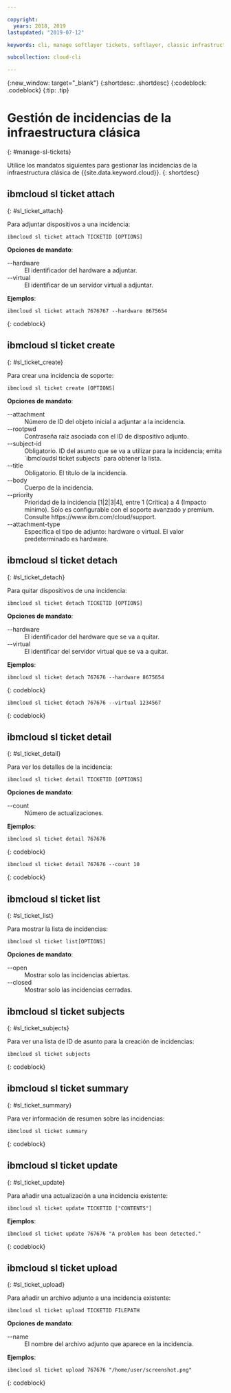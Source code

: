 ```yaml
---

copyright:
  years: 2018, 2019
lastupdated: "2019-07-12"

keywords: cli, manage softlayer tickets, softlayer, classic infrastructure, user management, ibmcloud sl ticket

subcollection: cloud-cli

---
```


{:new_window: target="_blank"}
{:shortdesc: .shortdesc}
{:codeblock: .codeblock}
{:tip: .tip}

# Gestión de incidencias de la infraestructura clásica
{: #manage-sl-tickets}

Utilice los mandatos siguientes para gestionar las incidencias de la infraestructura clásica de {{site.data.keyword.cloud}}.
{: shortdesc}

## ibmcloud sl ticket attach
{: #sl_ticket_attach} 

Para adjuntar dispositivos a una incidencia:
```
ibmcloud sl ticket attach TICKETID [OPTIONS]
```

<strong>Opciones de mandato</strong>:
<dl>
<dt>--hardware</dt>
<dd>El identificador del hardware a adjuntar.</dd>
<dt>--virtual</dt>
<dd>El identificar de un servidor virtual a adjuntar.</dd>
</dl>

**Ejemplos**:
```
ibmcloud sl ticket attach 7676767 --hardware 8675654
```
{: codeblock}

## ibmcloud sl ticket create
{: #sl_ticket_create} 

Para crear una incidencia de soporte:
```
ibmcloud sl ticket create [OPTIONS]
```

<strong>Opciones de mandato</strong>:
<dl>
<dt>--attachment</dt>
<dd>Número de ID del objeto inicial a adjuntar a la incidencia.</dd>
<dt>--rootpwd</dt>
<dd>Contraseña raíz asociada con el ID de dispositivo adjunto.</dd>
<dt>--subject-id</dt>
<dd>Obligatorio. ID del asunto que se va a utilizar para la incidencia; emita `ibmcloudsl ticket subjects` para obtener la lista.</dd>
<dt>--title</dt>
<dd>Obligatorio. El título de la incidencia.</dd>
<dt>--body</dt>
<dd>Cuerpo de la incidencia.</dd>
<dt>--priority</dt>
<dd>Prioridad de la incidencia [1|2|3|4], entre 1 (Crítica) a 4 (Impacto mínimo). Solo es configurable con el soporte avanzado y premium. Consulte https://www.ibm.com/cloud/support.</dd>
<dt>--attachment-type</dt>
<dd>Especifica el tipo de adjunto: hardware o virtual. El valor predeterminado es hardware.</dd>
</dl>

## ibmcloud sl ticket detach 
{: #sl_ticket_detach} 

Para quitar dispositivos de una incidencia:
```
ibmcloud sl ticket detach TICKETID [OPTIONS]
```

<strong>Opciones de mandato</strong>:
<dl>
<dt>--hardware</dt>
<dd>El identificador del hardware que se va a quitar.</dd>
<dt>--virtual</dt>
<dd>El identificar del servidor virtual que se va a quitar.</dd>
</dl>

**Ejemplos**:
```
ibmcloud sl ticket detach 767676 --hardware 8675654
```
{: codeblock}

```
ibmcloud sl ticket detach 767676 --virtual 1234567
```
{: codeblock}

## ibmcloud sl ticket detail 
{: #sl_ticket_detail} 

Para ver los detalles de la incidencia:
```
ibmcloud sl ticket detail TICKETID [OPTIONS]
```

<strong>Opciones de mandato</strong>:
<dl>
<dt>--count</dt>
<dd>Número de actualizaciones.</dd>
</dl>

**Ejemplos**:
```
ibmcloud sl ticket detail 767676
```
{: codeblock}

```
ibmcloud sl ticket detail 767676 --count 10
```
{: codeblock}

## ibmcloud sl ticket list 
{: #sl_ticket_list} 

Para mostrar la lista de incidencias:
```
ibmcloud sl ticket list[OPTIONS]
```

<strong>Opciones de mandato</strong>:
<dl>
<dt>--open</dt>
<dd>Mostrar solo las incidencias abiertas.</dd>
<dt>--closed</dt>
<dd>Mostrar solo las incidencias cerradas.</dd>
</dl>

## ibmcloud sl ticket subjects 
{: #sl_ticket_subjects} 

Para ver una lista de ID de asunto para la creación de incidencias:
```
ibmcloud sl ticket subjects
```
{: codeblock}

## ibmcloud sl ticket summary 
{: #sl_ticket_summary} 

Para ver información de resumen sobre las incidencias:
```
ibmcloud sl ticket summary
```
{: codeblock}

## ibmcloud sl ticket update 
{: #sl_ticket_update} 

Para añadir una actualización a una incidencia existente:
```
ibmcloud sl ticket update TICKETID ["CONTENTS"]
```

**Ejemplos**:
```
ibmcloud sl ticket update 767676 "A problem has been detected."
```
{: codeblock}

## ibmcloud sl ticket upload 
{: #sl_ticket_upload} 

Para añadir un archivo adjunto a una incidencia existente:
```
ibmcloud sl ticket upload TICKETID FILEPATH
```

<strong>Opciones de mandato</strong>:
<dl>
<dt>--name</dt>
<dd>El nombre del archivo adjunto que aparece en la incidencia.</dd>
</dl>

**Ejemplos**:
```
ibmcloud sl ticket upload 767676 "/home/user/screenshot.png"
```
{: codeblock}

